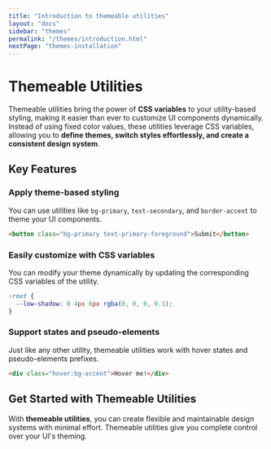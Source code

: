 ```yaml
---
title: "Introduction to themeable utilities"
layout: "docs"
sidebar: "themes"
permalink: "/themes/introduction.html"
nextPage: "themes-installation"
---
```


# Themeable Utilities

Themeable utilities bring the power of **CSS variables** to your utility-based styling, making it easier than ever to customize UI components dynamically. Instead of using fixed color values, these utilities leverage CSS variables, allowing you to **define themes, switch styles effortlessly, and create a consistent design system**.

## Key Features

### Apply theme-based styling

You can use utilities like `bg-primary`, `text-secondary`, and `border-accent` to theme your UI components.

```html
<button class="bg-primary text-primary-foreground">Submit</button>
```

### Easily customize with CSS variables

You can modify your theme dynamically by updating the corresponding CSS variables of the utility.

```css
:root {
  --low-shadow: 0 4px 6px rgba(0, 0, 0, 0.1);
}
```

### Support states and pseudo-elements

Just like any other utility, themeable utilities work with hover states and pseudo-elements prefixes.  

```html
<div class="hover:bg-accent">Hover me!</div>
```

## Get Started with Themeable Utilities  

With **themeable utilities**, you can create flexible and maintainable design systems with minimal effort. Themeable utilities give you complete control over your UI's theming.
